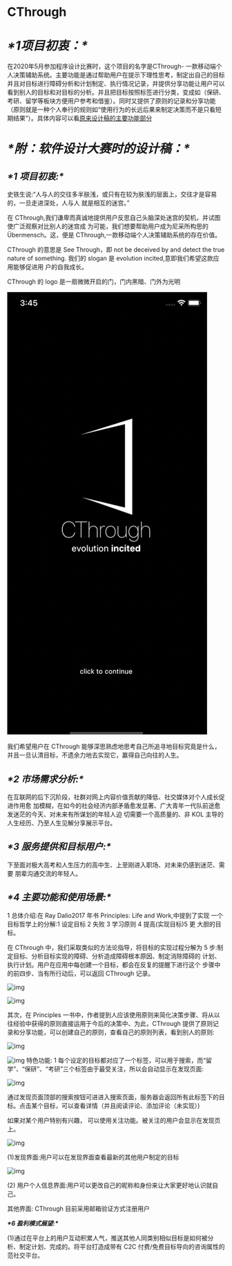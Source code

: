 # CThrough
#  

# ***\*1项目初衷：\****

在2020年5月参加程序设计比赛时，这个项目的名字是CThrough- 一款移动端个人决策辅助系统。主要功能是通过帮助用户在提示下理性思考，制定出自己的目标并且对目标进行障碍分析和计划制定、执行情况记录，并提供分享功能让用户可以看到别人的目标和对目标的分析。并且把目标按照标签进行分类，变成如（保研、考研、留学等板块方便用户参考和借鉴）。同时又提供了原则的记录和分享功能（原则就是一种个人奉行的规则如“使用行为的长远后果来制定决策而不是只看短期结果”）。具体内容可以看[原来设计稿的主要功能部分](#_4_主要功能和使用场景:)

# ***\*附：软件设计大赛时的设计稿：\****

## ***\*1 项目初衷:\**** 

史铁生说:“人与人的交往多半肤浅，或只有在较为肤浅的层面上，交往才是容易的，一旦走进深处，人与人 就是相互的迷宫。” 

在 CThrough,我们谦卑而真诚地提供用户反思自己头脑深处迷宫的契机，并试图使广泛观察对比别人的迷宫成 为可能，我们想要帮助用户成为尼采所构思的 Übermensch。这，便是 CThrough,一款移动端个人决策辅助系统的存在价值。 

CThrough 的意思是 See Through，即 not be deceived by and detect the true nature of something.
我们的 slogan 是 evolution incited,意即我们希望这款应用能够促进用 户的自我成长。 

CThrough 的 logo 是一扇微微开启的门，门内黑暗、门外为光明 


![图片1](./photos/图片1.png)

我们希望用户在 CThrough 能够深思熟虑地思考自己所追寻地目标究竟是什么，并且一旦认清目标，不遗余力地去实现它，赢得自己向往的人生。 



## ***\*2 市场需求分析:\****

在互联网的后下沉阶段，社群对网上内容价值贡献的降低、社交媒体对个人成长促进作用愈 加模糊，在如今的社会经济内部矛盾愈发显著、广大青年一代队前途愈发迷茫的今天、对未来有所谋划的年轻人迫 切需要一个高质量的、非 KOL 主导的人生经历、乃至人生见解分享展示平台。 

## ***\*3 服务提供和目标用户:\****

下至面对极大高考和人生压力的高中生、上至刚进入职场、对未来仍感到迷茫、需要 朋辈沟通交流的年轻人。 

## ***\*4 主要功能和使用场景:\**** 

1 总体介绍:在 Ray Dalio2017 年书 Principles: Life and Work,中提到了实现 一个目标哲学上的分解:1 设定目标 2 失败 3 学习原则 4 提高(实现目标)5 更 大胆的目标。 

在 CThrough 中，我们采取类似的方法论指导，将目标的实现过程分解为 5 步:制定目标、分析目标实现的障碍、分析造成障碍根本原因、制定消除障碍的 计划、执行计划。用户在应用中每创建一个目标，都会在反复的提醒下进行这个 步骤中的前四步、当有所行动后，可以返回 CThrough 记录。 

![img](file:////private/var/folders/2c/2g3m4k617790hd75mb87pyf40000gn/T/com.kingsoft.wpsoffice.mac/wps-karhoi/ksohtml/wpsVwl74K.png)

![img](file:////private/var/folders/2c/2g3m4k617790hd75mb87pyf40000gn/T/com.kingsoft.wpsoffice.mac/wps-karhoi/ksohtml/wpshnnPGG.jpg)

其次，在 Principles 一书中，作者提到人应该使用原则来简化决策步骤、将从以往经验中获得的原则直接运用于今后的决策中、为此，CThrough 提供了原则记录和分享功能，可以创建自己的原则，查看自己的原则列表，看到别人的原则: 

![img](file:////private/var/folders/2c/2g3m4k617790hd75mb87pyf40000gn/T/com.kingsoft.wpsoffice.mac/wps-karhoi/ksohtml/wpsH9oyzA.png) 

![img](file:////private/var/folders/2c/2g3m4k617790hd75mb87pyf40000gn/T/com.kingsoft.wpsoffice.mac/wps-karhoi/ksohtml/wpsnzxOQO.jpg)
特色功能:
1 每个设定的目标都对应了一个标签，可以用于搜索，而“留学”、“保研”、“考研”三个标签由于最受关注，所以会自动显示在发现页面:

![img](file:////private/var/folders/2c/2g3m4k617790hd75mb87pyf40000gn/T/com.kingsoft.wpsoffice.mac/wps-karhoi/ksohtml/wpsjpAKRw.png) 

通过发现页面顶部的搜索按钮可进进入搜索页面，服务器会返回所有此标签下的目标。点击某个目标，可以查看详情（并且阅读评论、添加评论（未实现）) 

如果对某个用户特别有兴趣， 可以使用关注功能。被关注的用户会显示在发现页上。 

![img](file:////private/var/folders/2c/2g3m4k617790hd75mb87pyf40000gn/T/com.kingsoft.wpsoffice.mac/wps-karhoi/ksohtml/wpsUQkt6e.png) 

(1)发现界面:用户可以在发现界面查看最新的其他用户制定的目标 

![img](file:////private/var/folders/2c/2g3m4k617790hd75mb87pyf40000gn/T/com.kingsoft.wpsoffice.mac/wps-karhoi/ksohtml/wps3ItYVj.png) 

(2) 用户个人信息界面:用户可以更改自己的昵称和身份来让大家更好地认识就自己。 

其他界面:
CThrough 目前采用邮箱验证方式注册用户 

 

 

***\*6 盈利模式展望:\**** 

(1)通过在平台上的用户互动积累人气，推送其他人同类别相似目标是如何被分析、制定计划、完成的。将平台打造成带有 C2C 付费/免费目标导向的咨询属性的范社交平台。 

